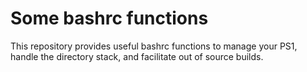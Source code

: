 # Some bashrc functions


This repository provides useful bashrc functions to manage your PS1,
handle the directory stack, and facilitate out of source builds.

